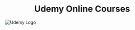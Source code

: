 <h1 align="center">Udemy Online Courses</h1>
<a rel="nofollow">  <img src="https://user-images.githubusercontent.com/25712677/62918560-9eed0680-bda8-11e9-8bc9-ea31e79b59de.png" alt="Udemy Logo" title="Logo Title Text 2" data-canonical-src="http://innovationstarterbox.bg/wp-content/uploads/2016/05/Softuni_logo_trasparent.png" style="max-width:100%;"> </a>
<br>
<br>
<br>
